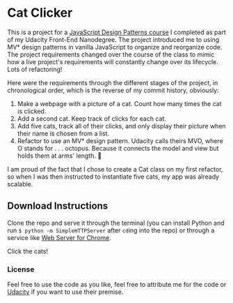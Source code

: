 # Cat Clicker

This is a project for a [JavaScript Design Patterns course](https://www.udacity.com/course/javascript-design-patterns--ud989) I completed as part of my Udacity Front-End Nanodegree. The project introduced me to using MV* design patterns in vanilla JavaScript to organize and reorganize code. The project requirements changed over the course of the class to mimic how a live project's requirements will constantly change over its lifecycle. Lots of refactoring!

Here were the requirements through the different stages of the project, in chronological order, which is the reverse of my commit history, obviously:

1. Make a webpage with a picture of a cat. Count how many times the cat is clicked.
1. Add a second cat. Keep track of clicks for each cat.
1. Add five cats, track all of their clicks, and only display their picture when their name is chosen from a list.
1. Refactor to use an MV* design pattern. Udacity calls theirs MVO, where O stands for . . . octopus. Because it connects the model and view but holds them at arms' length. :octopus:

I am proud of the fact that I chose to create a Cat class on my first refactor, so when I was then instructed to instantiate five cats, my app was already scalable.

## Download Instructions

Clone the repo and serve it through the terminal (you can install Python and run `$ python -m SimpleHTTPServer` after `cd`ing into the repo) or through a service like [Web Server for Chrome](https://chrome.google.com/webstore/detail/web-server-for-chrome/ofhbbkphhbklhfoeikjpcbhemlocgigb?hl=en).

Click the cats!

### License

Feel free to use the code as you like, feel free to attribute me for the code or [Udacity](https://github.com/udacity) if you want to use their premise.
